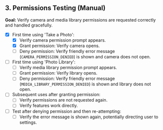 ## 3. Permissions Testing (Manual)

**Goal:** Verify camera and media library permissions are requested correctly and handled gracefully.

- [x] First time using 'Take a Photo':
    - [x] Verify camera permission prompt appears.
    - [x] Grant permission: Verify camera opens.
    - [ ] Deny permission: Verify friendly error message (`CAMERA_PERMISSION_DENIED`) is shown and camera does not open.
- [ ] First time using 'Photo Library':
    - [ ] Verify media library permission prompt appears.
    - [ ] Grant permission: Verify library opens.
    - [ ] Deny permission: Verify friendly error message (`MEDIA_LIBRARY_PERMISSION_DENIED`) is shown and library does not open.
- [ ] Subsequent uses after granting permission:
    - [ ] Verify permissions are not requested again.
    - [ ] Verify features work directly.
- [ ] Test after denying permission and then re-attempting:
    - [ ] Verify the error message is shown again, potentially directing user to settings. 